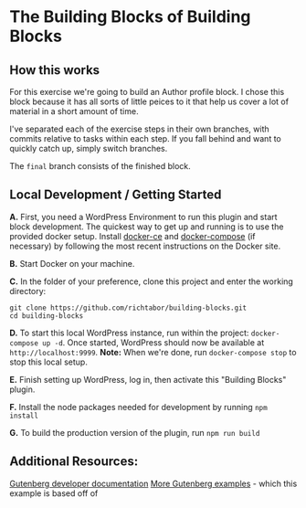 # The Building Blocks of Building Blocks

## How this works

For this exercise we're going to build an Author profile block. I chose this block because it has all sorts of little peices to it that help us cover a lot of material in a short amount of time.

I've separated each of the exercise steps in their own branches, with commits relative to tasks within each step. If you fall behind and want to quickly catch up, simply switch branches. 

The `final` branch consists of the finished block.

## Local Development / Getting Started
**A.** First, you need a WordPress Environment to run this plugin and start block development. The quickest way to get up and running is to use the provided docker setup. Install [docker-ce](https://store.docker.com/search?type=edition&offering=community) and [docker-compose](https://docs.docker.com/compose/install/) (if necessary) by following the most recent instructions on the Docker site.

**B.** Start Docker on your machine.

**C.** In the folder of your preference, clone this project and enter the working directory:

```
git clone https://github.com/richtabor/building-blocks.git
cd building-blocks
```

**D.** To start this local WordPress instance, run within the project: `docker-compose up -d`. Once started, WordPress should now be available at `http://localhost:9999`. **Note:** When we're done, run `docker-compose stop` to stop this local setup.

**E.** Finish setting up WordPress, log in, then activate this "Building Blocks" plugin. 


**F.** Install the node packages needed for development by running `npm install`

**G.** To build the production version of the plugin, run `npm run build`

## Additional Resources:
[Gutenberg developer documentation](https://wordpress.org/gutenberg/handbook/)
[More Gutenberg examples](https://github.com/WordPress/gutenberg-examples) - which this example is based off of
